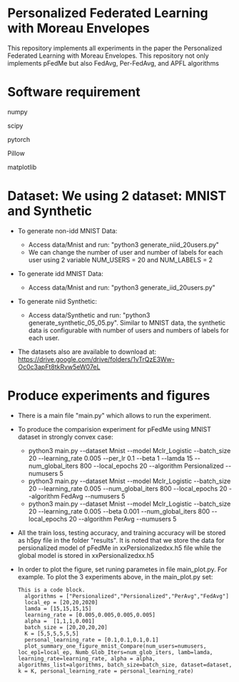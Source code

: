 # Personalized Federated Learning with Moreau Envelopes
This repository implements all experiments in the paper the Personalized Federated Learning with Moreau Envelopes. This repository not only implements pFedMe but also FedAvg, Per-FedAvg, and APFL algorithms

# Software requirement
numpy

scipy

pytorch

Pillow

matplotlib

# Dataset: We using 2 dataset: MNIST and Synthetic
- To generate non-idd MNIST Data: 
  - Access data/Mnist and run: "python3 generate_niid_20users.py"
  - We can change the number of user and number of labels for each user using 2 variable NUM_USERS = 20 and NUM_LABELS = 2

- To generate idd MNIST Data:
  - Access data/Mnist and run: "python3 generate_iid_20users.py"

- To generate niid Synthetic:
  - Access data/Synthetic and run: "python3 generate_synthetic_05_05.py". Similar to MNIST data, the synthetic data is configurable with number of users and numbers of labels for each user.

- The datasets also are available to download at: https://drive.google.com/drive/folders/1vTrQzE3Ww-Oc0c3apFt8tkRvw5eW07eL

# Produce experiments and figures

- There is a main file "main.py" which allows to run the experiment.

- To produce the comparision experiment for pFedMe using MNIST dataset in strongly convex case:

  - python3 main.py --dataset Mnist --model Mclr_Logistic --batch_size 20 --learning_rate 0.005 --per_lr 0.1 --beta 1 --lamda 15 --num_global_iters 800 --local_epochs 20 --algorithm Persionalized --numusers 5
  - python3 main.py --dataset Mnist --model Mclr_Logistic --batch_size 20 --learning_rate 0.005 --num_global_iters 800 --local_epochs 20 --algorithm FedAvg --numusers 5
  - python3 main.py --dataset Mnist --model Mclr_Logistic --batch_size 20 --learning_rate 0.005 --beta 0.001  --num_global_iters 800 --local_epochs 20 --algorithm PerAvg --numusers 5

- All the train loss, testing accuracy, and training accuracy will be stored as h5py file in the folder "results". It is noted that we store the data for persionalized model of pFedMe in xxPersionalizedxx.h5 file while the global model is stored in xxPersionalizedxx.h5

- In order to plot the figure, set runing parametes in file main_plot.py.
   For example. To plot the 3 experiments above, in the main_plot.py set:
   <pre><code>This is a code block.
    algorithms = ["Persionalized","Persionalized","PerAvg","FedAvg"]
    local_ep = [20,20,2020]
    lamda = [15,15,15,15]
    learning_rate = [0.005,0.005,0.005,0.005]
    alpha =  [1,1,1,0.001]
    batch_size = [20,20,20,20]
    K = [5,5,5,5,5,5]
    personal_learning_rate = [0.1,0.1,0.1,0.1] 
    plot_summary_one_figure_mnist_Compare(num_users=numusers, loc_ep1=local_ep, Numb_Glob_Iters=num_glob_iters, lamb=lamda, learning_rate=learning_rate, alpha = alpha, algorithms_list=algorithms, batch_size=batch_size, dataset=dataset, k = K, personal_learning_rate = personal_learning_rate)
    </code></pre>
    

